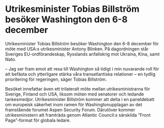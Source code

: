 # Utrikesminister Tobias Billström besöker Washington den 6-8 december

Utrikesminister Tobias Billström besöker Washington den 6-8 december för möte med USA:s utrikesminister Antony Blinken. På dagordningen står Sveriges EU-ordförandeskap, Rysslands anfallskrig mot Ukraina, Kina, samt Nato.

– Jag ser fram emot att resa till Washington så tidigt i min nuvarande roll för att befästa och ytterligare stärka våra transatlantiska relationer – en tydlig prioritering för regeringen, säger Tobias Billström.

Besöket innefattar även ett trilateralt möte mellan utrikesministrarna för Sverige, Finland och USA, liksom möten med senatorer och ledande tankesmedjor. Utrikesminister Billström kommer att delta i en paneldebatt om europeisk säkerhet inom ramen för Washingtonupplagan av det framstående forumet Aspen Security Forum. Därutöver kommer utrikesministern att framträda genom Atlantic Council:s särskilda ”Front Page”-format för globala ledare.

